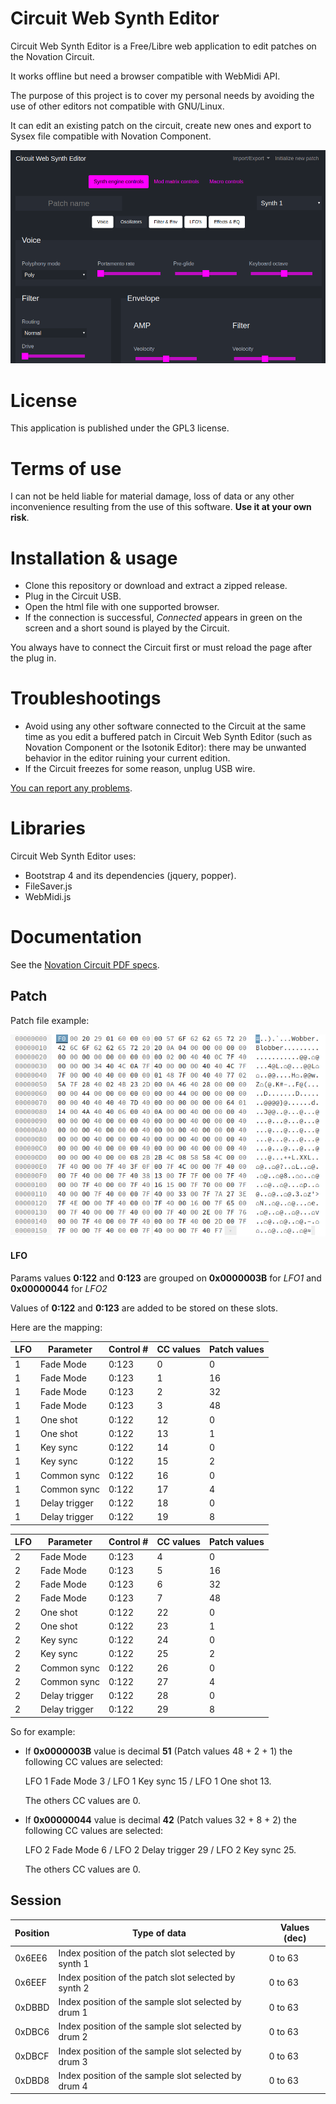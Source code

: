 # Circuit Web Synth Editor

Circuit Web Synth Editor is a Free/Libre web application to edit patches on the Novation Circuit.

It works offline but need a browser compatible with WebMidi API.

The purpose of this project is to cover my personal needs by avoiding the use of other editors not compatible with GNU/Linux.

It can edit an existing patch on the circuit, create new ones and export to Sysex file compatible with Novation Component.

![PrintScreen of Circuit Web Synth Editor](resources/printscreen.png)

# License

This application is published under the GPL3 license.

# Terms of use

I can not be held liable for material damage, loss of data or any other inconvenience resulting from the use of this software. **Use it at your own risk**.

# Installation & usage

- Clone this repository or download and extract a zipped release.
- Plug in the Circuit USB.
- Open the html file with one supported browser.
- If the connection is successful, *Connected* appears in green on the screen and a short sound is played by the Circuit.

You always have to connect the Circuit first or must reload the page after the plug in.

# Troubleshootings

- Avoid using any other software connected to the Circuit at the same time as you edit a buffered patch in Circuit Web Synth Editor (such as Novation Component or the Isotonik Editor): there may be unwanted behavior in the editor ruining your current edition.
- If the Circuit freezes for some reason, unplug USB wire.

[You can report any problems](https://framagit.org/pumpkin/circuit-web-synth-editor/issues).

# Libraries

Circuit Web Synth Editor uses:

- Bootstrap 4 and its dependencies (jquery, popper).
- FileSaver.js
- WebMidi.js

# Documentation

See the [Novation Circuit PDF specs](resources/circuit-programmers-reference-guide-v1-0.pdf).

## Patch

Patch file example:

![Patch HEX](resources/patch.png)

#### LFO

Params values **0:122** and **0:123** are grouped on **0x0000003B** for *LFO1* and **0x00000044** for *LFO2*

Values of **0:122** and **0:123** are added to be stored on these slots.

Here are the mapping:

| LFO | Parameter     | Control # | CC values | Patch values |
| ----| ------------- | --------- | --------- | ------------ |
| 1   | Fade Mode     | 0:123     | 0         | 0            |
| 1   | Fade Mode     | 0:123     | 1         | 16           |
| 1   | Fade Mode     | 0:123     | 2         | 32           |
| 1   | Fade Mode     | 0:123     | 3         | 48           |
| 1   | One shot      | 0:122     | 12        | 0            |
| 1   | One shot      | 0:122     | 13        | 1            |
| 1   | Key sync      | 0:122     | 14        | 0            |
| 1   | Key sync      | 0:122     | 15        | 2            |
| 1   | Common sync   | 0:122     | 16        | 0            |
| 1   | Common sync   | 0:122     | 17        | 4            |
| 1   | Delay trigger | 0:122     | 18        | 0            |
| 1   | Delay trigger | 0:122     | 19        | 8            |

| LFO | Parameter     | Control # | CC values | Patch values |
| ----| ------------- | --------- | --------- | ------------ |
| 2   | Fade Mode     | 0:123     | 4         | 0            |
| 2   | Fade Mode     | 0:123     | 5         | 16           |
| 2   | Fade Mode     | 0:123     | 6         | 32           |
| 2   | Fade Mode     | 0:123     | 7         | 48           |
| 2   | One shot      | 0:122     | 22        | 0            |
| 2   | One shot      | 0:122     | 23        | 1            |
| 2   | Key sync      | 0:122     | 24        | 0            |
| 2   | Key sync      | 0:122     | 25        | 2            |
| 2   | Common sync   | 0:122     | 26        | 0            |
| 2   | Common sync   | 0:122     | 27        | 4            |
| 2   | Delay trigger | 0:122     | 28        | 0            |
| 2   | Delay trigger | 0:122     | 29        | 8            |

So for example:

- If **0x0000003B** value is decimal **51** (Patch values 48 + 2 + 1) the following CC values are selected:

  LFO 1 Fade Mode 3 / LFO 1 Key sync 15 / LFO 1 One shot 13.

  The others CC values are 0.

- If **0x00000044** value is decimal **42** (Patch values 32 + 8 + 2) the following CC values are selected:

  LFO 2 Fade Mode 6 / LFO 2 Delay trigger 29 / LFO 2 Key sync 25.

  The others CC values are 0.

## Session

| Position  | Type of data                                         | Values (dec) |
| --------- | ---------------------------------------------------- | ------------ |
| 0x6EE6    | Index position of the patch slot selected by synth 1 | 0 to 63      |
| 0x6EEF    | Index position of the patch slot selected by synth 2 | 0 to 63      |
| 0xDBBD    | Index position of the sample slot selected by drum 1 | 0 to 63      |
| 0xDBC6    | Index position of the sample slot selected by drum 2 | 0 to 63      |
| 0xDBCF    | Index position of the sample slot selected by drum 3 | 0 to 63      |
| 0xDBD8    | Index position of the sample slot selected by drum 4 | 0 to 63      |

